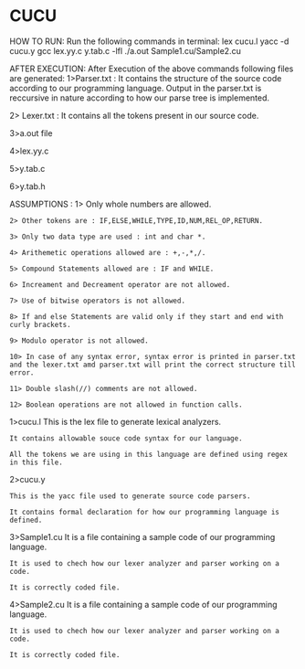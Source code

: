 # CUCU
HOW TO RUN:
Run the following commands in terminal:
lex cucu.l
yacc -d cucu.y 
gcc lex.yy.c y.tab.c -lfl
./a.out Sample1.cu/Sample2.cu

AFTER EXECUTION:
After Execution of the above commands following files are generated:
1>Parser.txt :
    It contains the structure of the source code according to our programming language.
    Output in the parser.txt is reccursive in nature according to how our parse tree is implemented.
    
2> Lexer.txt :
    It contains all the tokens present in our source code.
    
3>a.out file

4>lex.yy.c

5>y.tab.c

6>y.tab.h

ASSUMPTIONS :
    1> Only whole numbers are allowed.
    
    2> Other tokens are : IF,ELSE,WHILE,TYPE,ID,NUM,REL_OP,RETURN.
    
    3> Only two data type are used : int and char *.
    
    4> Arithemetic operations allowed are : +,-,*,/.
    
    5> Compound Statements allowed are : IF and WHILE.
    
    6> Increament and Decreament operator are not allowed.
    
    7> Use of bitwise operators is not allowed.
    
    8> If and else Statements are valid only if they start and end with curly brackets.
    
    9> Modulo operator is not allowed.
    
    10> In case of any syntax error, syntax error is printed in parser.txt and the lexer.txt amd parser.txt will print the correct structure till error.
    
    11> Double slash(//) comments are not allowed.
    
    12> Boolean operations are not allowed in function calls.



1>cucu.l
    This is the lex file to generate lexical analyzers.
    
    It contains allowable souce code syntax for our language.
    
    All the tokens we are using in this language are defined using regex in this file.
    
    
2>cucu.y

    This is the yacc file used to generate source code parsers.
    
    It contains formal declaration for how our programming language is defined.
    

3>Sample1.cu
    It is a file containing a sample code of our programming language.
    
    It is used to chech how our lexer analyzer and parser working on a code.
    
    It is correctly coded file.


4>Sample2.cu
    It is a file containing a sample code of our programming language.
    
    It is used to chech how our lexer analyzer and parser working on a code.
    
    It is correctly coded file.

